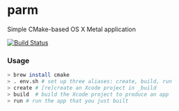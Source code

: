parm
====

Simple CMake-based OS X Metal application

[![Build Status](https://travis-ci.org/prideout/parm.png?branch=master)](https://travis-ci.org/prideout/parm)

### Usage
```bash
> brew install cmake
> . env.sh # set up three aliases: create, build, run
> create # [re]create an Xcode project in _build
> build  # build the Xcode project to produce an app
> run # run the app that you just built
```
